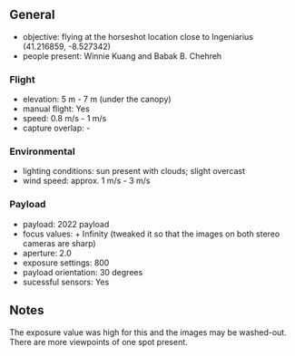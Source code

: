 ## General
* objective: flying at the horseshot location close to Ingeniarius (41.216859, -8.527342)
* people present: Winnie Kuang and Babak B. Chehreh

### Flight 
* elevation: 5 m - 7 m (under the canopy)
* manual flight: Yes
* speed: 0.8 m/s - 1 m/s
* capture overlap: -

### Environmental 
* lighting conditions: sun present with clouds; slight overcast
* wind speed: approx. 1 m/s - 3 m/s

### Payload 
* payload: 2022 payload
* focus values: + Infinity (tweaked it so that the images on both stereo cameras are sharp)
* aperture: 2.0
* exposure settings: 800
* payload orientation: 30 degrees
* sucessful sensors: Yes

## Notes
The exposure value was high for this and the images may be washed-out. There are more viewpoints of one spot present.